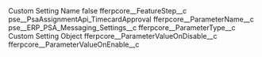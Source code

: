 <?xml version="1.0" encoding="UTF-8"?>
<CustomMetadata xmlns="http://soap.sforce.com/2006/04/metadata" xmlns:xsi="http://www.w3.org/2001/XMLSchema-instance" xmlns:xsd="http://www.w3.org/2001/XMLSchema">
    <label>Custom Setting Name</label>
    <protected>false</protected>
    <values>
        <field>fferpcore__FeatureStep__c</field>
        <value xsi:type="xsd:string">pse__PsaAssignmentApi_TimecardApproval</value>
    </values>
    <values>
        <field>fferpcore__ParameterName__c</field>
        <value xsi:type="xsd:string">pse__ERP_PSA_Messaging_Settings__c</value>
    </values>
    <values>
        <field>fferpcore__ParameterType__c</field>
        <value xsi:type="xsd:string">Custom Setting Object</value>
    </values>
    <values>
        <field>fferpcore__ParameterValueOnDisable__c</field>
        <value xsi:nil="true"/>
    </values>
    <values>
        <field>fferpcore__ParameterValueOnEnable__c</field>
        <value xsi:nil="true"/>
    </values>
</CustomMetadata>
